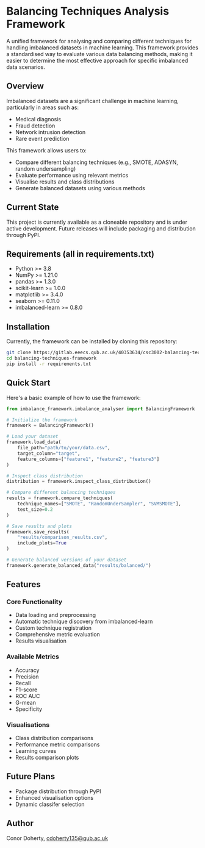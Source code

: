 # Balancing Techniques Analysis Framework

A unified framework for analysing and comparing different techniques for handling imbalanced datasets in machine learning. This framework provides a standardised way to evaluate various data balancing methods, making it easier to determine the most effective approach for specific imbalanced data scenarios.

## Overview

Imbalanced datasets are a significant challenge in machine learning, particularly in areas such as:
- Medical diagnosis
- Fraud detection
- Network intrusion detection
- Rare event prediction

This framework allows users to:
- Compare different balancing techniques (e.g., SMOTE, ADASYN, random undersampling)
- Evaluate performance using relevant metrics
- Visualise results and class distributions
- Generate balanced datasets using various methods

## Current State

This project is currently available as a cloneable repository and is under active development. Future releases will include packaging and distribution through PyPI.

## Requirements (all in requirements.txt)

- Python >= 3.8
- NumPy >= 1.21.0
- pandas >= 1.3.0
- scikit-learn >= 1.0.0
- matplotlib >= 3.4.0
- seaborn >= 0.11.0
- imbalanced-learn >= 0.8.0

## Installation

Currently, the framework can be installed by cloning this repository:

```bash
git clone https://gitlab.eeecs.qub.ac.uk/40353634/csc3002-balancing-techniques-framework.git
cd balancing-techniques-framework
pip install -r requirements.txt
```

## Quick Start

Here's a basic example of how to use the framework:

```python
from imbalance_framework.imbalance_analyser import BalancingFramework

# Initialize the framework
framework = BalancingFramework()

# Load your dataset
framework.load_data(
    file_path="path/to/your/data.csv",
    target_column="target",
    feature_columns=["feature1", "feature2", "feature3"]
)

# Inspect class distribution
distribution = framework.inspect_class_distribution()

# Compare different balancing techniques
results = framework.compare_techniques(
    technique_names=["SMOTE", "RandomUnderSampler", "SVMSMOTE"],
    test_size=0.2
)

# Save results and plots
framework.save_results(
    "results/comparison_results.csv",
    include_plots=True
)

# Generate balanced versions of your dataset
framework.generate_balanced_data("results/balanced/")
```

## Features

### Core Functionality
- Data loading and preprocessing
- Automatic technique discovery from imbalanced-learn
- Custom technique registration
- Comprehensive metric evaluation
- Results visualisation

### Available Metrics
- Accuracy
- Precision
- Recall
- F1-score
- ROC AUC
- G-mean
- Specificity

### Visualisations
- Class distribution comparisons
- Performance metric comparisons
- Learning curves
- Results comparison plots

## Future Plans

- Package distribution through PyPI
- Enhanced visualisation options
- Dynamic classifer selection

## Author

Conor Doherty, cdoherty135@qub.ac.uk
